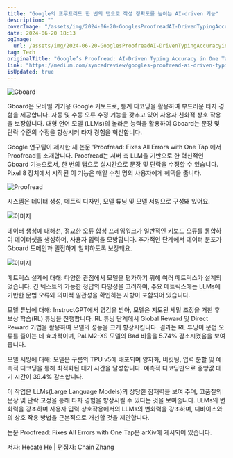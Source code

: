 ```yaml
---
title: "Google의 프루프리드 한 번의 탭으로 작성 정확도를 높이는 AI-driven 기능"
description: ""
coverImage: "/assets/img/2024-06-20-GooglesProofreadAI-DrivenTypingAccuracyinOneTap_0.png"
date: 2024-06-20 18:13
ogImage:
  url: /assets/img/2024-06-20-GooglesProofreadAI-DrivenTypingAccuracyinOneTap_0.png
tag: Tech
originalTitle: "Google’s Proofread: AI-Driven Typing Accuracy in One Tap"
link: "https://medium.com/syncedreview/googles-proofread-ai-driven-typing-accuracy-in-one-tap-1fe7451a2b4c"
isUpdated: true
---
```


![Gboard](/assets/img/2024-06-20-GooglesProofreadAI-DrivenTypingAccuracyinOneTap_0.png)

Gboard은 모바일 기기용 Google 키보드로, 통계 디코딩을 활용하여 부드러운 타자 경험을 제공합니다. 자동 및 수동 오류 수정 기능을 갖추고 있어 사용자 친화적 상호 작용을 보장합니다. 대형 언어 모델 (LLMs)의 놀라운 능력을 활용하여 Gboard는 문장 및 단락 수준의 수정을 향상시켜 타자 경험을 혁신합니다.

Google 연구팀이 제시한 새 논문 'Proofread: Fixes All Errors with One Tap'에서 Proofread를 소개합니다. Proofread는 서버 측 LLM을 기반으로 한 혁신적인 Gboard 기능으로서, 한 번의 탭으로 실시간으로 문장 및 단락을 수정할 수 있습니다. Pixel 8 장치에서 시작된 이 기능은 매일 수천 명의 사용자에게 혜택을 줍니다.

![Proofread](/assets/img/2024-06-20-GooglesProofreadAI-DrivenTypingAccuracyinOneTap_1.png)

<!-- cozy-coder - 수평 -->

<ins class="adsbygoogle"
     style="display:block"
     data-ad-client="ca-pub-4877378276818686"
     data-ad-slot="1107185301"
     data-ad-format="auto"
     data-full-width-responsive="true"></ins>

<script>
     (adsbygoogle = window.adsbygoogle || []).push({});
</script>

시스템은 데이터 생성, 메트릭 디자인, 모델 튜닝 및 모델 서빙으로 구성돼 있어요.

![이미지](/assets/img/2024-06-20-GooglesProofreadAI-DrivenTypingAccuracyinOneTap_2.png)

데이터 생성에 대해선, 정교한 오류 합성 프레임워크가 일반적인 키보드 오류를 통합하여 데이터셋을 생성하며, 사용자 입력을 모방합니다. 추가적인 단계에서 데이터 분포가 Gboard 도메인과 밀접하게 일치하도록 보장돼요.

![이미지](/assets/img/2024-06-20-GooglesProofreadAI-DrivenTypingAccuracyinOneTap_3.png)

<!-- cozy-coder - 수평 -->

<ins class="adsbygoogle"
     style="display:block"
     data-ad-client="ca-pub-4877378276818686"
     data-ad-slot="1107185301"
     data-ad-format="auto"
     data-full-width-responsive="true"></ins>

<script>
     (adsbygoogle = window.adsbygoogle || []).push({});
</script>

메트릭스 설계에 대해: 다양한 관점에서 모델을 평가하기 위해 여러 메트릭스가 설계되었습니다. 긴 텍스트의 가능한 정답의 다양성을 고려하여, 주요 메트릭스에는 LLMs에 기반한 문법 오류와 의미적 일관성을 확인하는 사항이 포함되어 있습니다.

모델 튜닝에 대해: InstructGPT에서 영감을 받아, 모델은 지도된 세밀 조정을 거친 후 보상 학습(RL) 튜닝을 진행합니다. RL 튜닝 단계에서 Global Reward 및 Direct Reward 기법을 활용하여 모델의 성능을 크게 향상시킵니다. 결과는 RL 튜닝이 문법 오류를 줄이는 데 효과적이며, PaLM2-XS 모델의 Bad 비율을 5.74% 감소시켰음을 보여줍니다.

모델 서빙에 대해: 모델은 구름의 TPU v5에 배포되며 양자화, 버킷팅, 입력 분할 및 예측적 디코딩을 통해 최적화된 대기 시간을 달성합니다. 예측적 디코딩만으로 중앙값 대기 시간이 39.4% 감소합니다.

<!-- cozy-coder - 수평 -->

<ins class="adsbygoogle"
     style="display:block"
     data-ad-client="ca-pub-4877378276818686"
     data-ad-slot="1107185301"
     data-ad-format="auto"
     data-full-width-responsive="true"></ins>

<script>
     (adsbygoogle = window.adsbygoogle || []).push({});
</script>

이 작업은 LLMs(Large Language Models)의 상당한 잠재력을 보여 주며, 고품질의 문장 및 단락 교정을 통해 타자 경험을 향상시킬 수 있다는 것을 보여줍니다. LLMs의 변화력을 강조하며 사용자 입력 상호작용에서의 LLMs의 변화력을 강조하며, 디바이스와의 상호 작용 방법을 근본적으로 개선할 것을 제안합니다.

논문 Proofread: Fixes All Errors with One Tap은 arXiv에 게시되어 있습니다.

저자: Hecate He | 편집자: Chain Zhang
